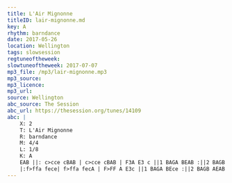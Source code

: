 ```yaml
---
title: L'Air Mignonne
titleID: lair-mignonne.md
key: A
rhythm: barndance
date: 2017-05-26
location: Wellington
tags: slowsession 
regtuneoftheweek:
slowtuneoftheweek: 2017-07-07
mp3_file: /mp3/lair-mignonne.mp3
mp3_source:
mp3_licence:
mp3_url:
source: Wellington
abc_source: The Session
abc_url: https://thesession.org/tunes/14109
abc: |
    X: 2
    T: L'Air Mignonne
    R: barndance
    M: 4/4
    L: 1/8
    K: A
    EAB ||: c>cce cBAB | c>cce cBAB | F3A E3 c ||1 BAGA BEAB :||2 BAGB ABce ||
    |:f>ffa fece| f>ffa fecA | F>FF A E3c ||1 BAGA BEce :||2 BAGB AEAB |]
---
```

